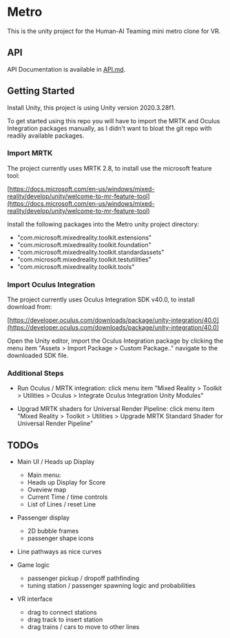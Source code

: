 
# Metro

This is the unity project for the Human-AI Teaming mini metro clone for VR.

## API

API Documentation is available in [API.md](https://github.com/xrdesign/Metro/blob/main/API.md).

## Getting Started

Install Unity, this project is using Unity version 2020.3.28f1.

To get started using this repo you will have to import the MRTK and Oculus Integration packages manually, as I didn't want to bloat the git repo with readily available packages.

### Import MRTK 

The project currently uses MRTK 2.8, to install use the microsoft feature tool:

[https://docs.microsoft.com/en-us/windows/mixed-reality/develop/unity/welcome-to-mr-feature-tool](https://docs.microsoft.com/en-us/windows/mixed-reality/develop/unity/welcome-to-mr-feature-tool)

Install the following packages into the Metro unity project directory:
- "com.microsoft.mixedreality.toolkit.extensions"
- "com.microsoft.mixedreality.toolkit.foundation"
- "com.microsoft.mixedreality.toolkit.standardassets"
- "com.microsoft.mixedreality.toolkit.testutilities"
- "com.microsoft.mixedreality.toolkit.tools"


### Import Oculus Integration

The project currently uses Oculus Integration SDK v40.0, to install download from:

[https://developer.oculus.com/downloads/package/unity-integration/40.0](https://developer.oculus.com/downloads/package/unity-integration/40.0)

Open the Unity editor, import the Oculus Integration package by clicking the menu item "Assets > Import Package > Custom Package.." navigate to the downloaded SDK file.


### Additional Steps

- Run Oculus / MRTK integration: click menu item "Mixed Reality > Toolkit > Utilities > Oculus > Integrate Oculus Integration Unity Modules"

- Upgrad MRTK shaders for Universal Render Pipeline: click menu item "Mixed Reality > Toolkit > Utilities > Upgrade MRTK Standard Shader for Universal Render Pipeline"


## TODOs

- Main UI / Heads up Display
    - Main menu: 
    - Heads up Display for Score
    - Oveview map
    - Current Time / time controls
    - List of Lines / reset Line

- Passenger display
    - 2D bubble frames
    - passenger shape icons

- Line pathways as nice curves

- Game logic
    - passenger pickup / dropoff pathfinding
    - tuning station / passenger spawning logic and probabilities

- VR interface
    - drag to connect stations
    - drag track to insert station
    - drag trains / cars to move to other lines



